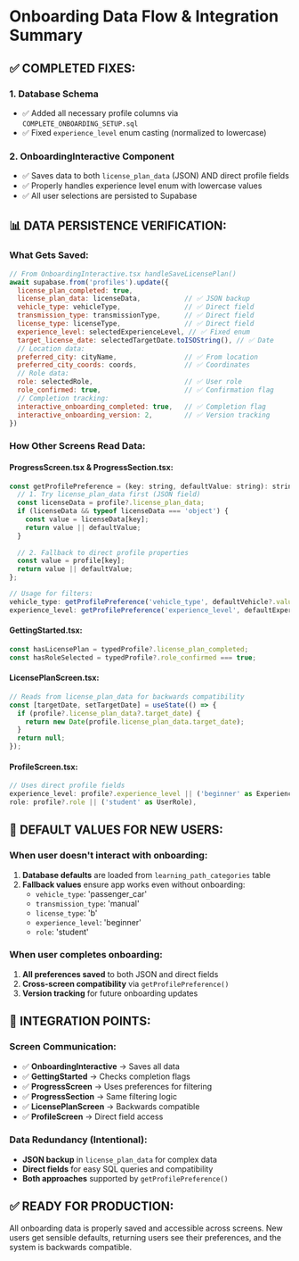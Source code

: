 # Onboarding Data Flow & Integration Summary

## ✅ **COMPLETED FIXES:**

### 1. **Database Schema**
- ✅ Added all necessary profile columns via `COMPLETE_ONBOARDING_SETUP.sql`
- ✅ Fixed `experience_level` enum casting (normalized to lowercase)

### 2. **OnboardingInteractive Component**
- ✅ Saves data to both `license_plan_data` (JSON) AND direct profile fields
- ✅ Properly handles experience level enum with lowercase values
- ✅ All user selections are persisted to Supabase

## 📊 **DATA PERSISTENCE VERIFICATION:**

### **What Gets Saved:**
```javascript
// From OnboardingInteractive.tsx handleSaveLicensePlan()
await supabase.from('profiles').update({
  license_plan_completed: true,
  license_plan_data: licenseData,           // ✅ JSON backup
  vehicle_type: vehicleType,                // ✅ Direct field
  transmission_type: transmissionType,      // ✅ Direct field  
  license_type: licenseType,                // ✅ Direct field
  experience_level: selectedExperienceLevel, // ✅ Fixed enum
  target_license_date: selectedTargetDate.toISOString(), // ✅ Date
  // Location data:
  preferred_city: cityName,                 // ✅ From location
  preferred_city_coords: coords,            // ✅ Coordinates
  // Role data:
  role: selectedRole,                       // ✅ User role
  role_confirmed: true,                     // ✅ Confirmation flag
  // Completion tracking:
  interactive_onboarding_completed: true,   // ✅ Completion flag
  interactive_onboarding_version: 2,        // ✅ Version tracking
})
```

### **How Other Screens Read Data:**

#### **ProgressScreen.tsx & ProgressSection.tsx:**
```javascript
const getProfilePreference = (key: string, defaultValue: string): string => {
  // 1. Try license_plan_data first (JSON field)
  const licenseData = profile?.license_plan_data;
  if (licenseData && typeof licenseData === 'object') {
    const value = licenseData[key];
    return value || defaultValue;
  }
  
  // 2. Fallback to direct profile properties
  const value = profile[key];
  return value || defaultValue;
};

// Usage for filters:
vehicle_type: getProfilePreference('vehicle_type', defaultVehicle?.value || 'all'),
experience_level: getProfilePreference('experience_level', defaultExperience?.value || 'all'),
```

#### **GettingStarted.tsx:**
```javascript
const hasLicensePlan = typedProfile?.license_plan_completed;
const hasRoleSelected = typedProfile?.role_confirmed === true;
```

#### **LicensePlanScreen.tsx:**
```javascript
// Reads from license_plan_data for backwards compatibility
const [targetDate, setTargetDate] = useState(() => {
  if (profile?.license_plan_data?.target_date) {
    return new Date(profile.license_plan_data.target_date);
  }
  return null;
});
```

#### **ProfileScreen.tsx:**
```javascript
// Uses direct profile fields
experience_level: profile?.experience_level || ('beginner' as ExperienceLevel),
role: profile?.role || ('student' as UserRole),
```

## 🔄 **DEFAULT VALUES FOR NEW USERS:**

### **When user doesn't interact with onboarding:**
1. **Database defaults** are loaded from `learning_path_categories` table
2. **Fallback values** ensure app works even without onboarding:
   - `vehicle_type`: 'passenger_car' 
   - `transmission_type`: 'manual'
   - `license_type`: 'b'
   - `experience_level`: 'beginner'
   - `role`: 'student'

### **When user completes onboarding:**
1. **All preferences saved** to both JSON and direct fields
2. **Cross-screen compatibility** via `getProfilePreference()`
3. **Version tracking** for future onboarding updates

## 🎯 **INTEGRATION POINTS:**

### **Screen Communication:**
- ✅ **OnboardingInteractive** → Saves all data
- ✅ **GettingStarted** → Checks completion flags
- ✅ **ProgressScreen** → Uses preferences for filtering  
- ✅ **ProgressSection** → Same filtering logic
- ✅ **LicensePlanScreen** → Backwards compatible
- ✅ **ProfileScreen** → Direct field access

### **Data Redundancy (Intentional):**
- **JSON backup** in `license_plan_data` for complex data
- **Direct fields** for easy SQL queries and compatibility
- **Both approaches** supported by `getProfilePreference()`

## ✅ **READY FOR PRODUCTION:**
All onboarding data is properly saved and accessible across screens. New users get sensible defaults, returning users see their preferences, and the system is backwards compatible.
